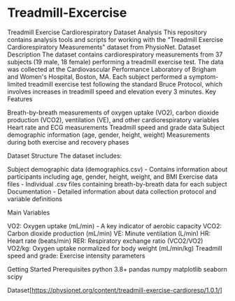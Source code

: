 # Treadmill-Excercise
Treadmill Exercise Cardiorespiratory Dataset Analysis
This repository contains analysis tools and scripts for working with the "Treadmill Exercise Cardiorespiratory Measurements" dataset from PhysioNet.
Dataset Description
The dataset contains cardiorespiratory measurements from 37 subjects (19 male, 18 female) performing a treadmill exercise test. The data was collected at the Cardiovascular Performance Laboratory of Brigham and Women's Hospital, Boston, MA. Each subject performed a symptom-limited treadmill exercise test following the standard Bruce Protocol, which involves increases in treadmill speed and elevation every 3 minutes.
Key Features

Breath-by-breath measurements of oxygen uptake (VO2), carbon dioxide production (VCO2), ventilation (VE), and other cardiorespiratory variables
Heart rate and ECG measurements
Treadmill speed and grade data
Subject demographic information (age, gender, height, weight)
Measurements during both exercise and recovery phases

Dataset Structure
The dataset includes:

Subject demographic data (demographics.csv) - Contains information about participants including age, gender, height, weight, and BMI
Exercise data files - Individual .csv files containing breath-by-breath data for each subject
Documentation - Detailed information about data collection protocol and variable definitions

Main Variables

VO2: Oxygen uptake (mL/min) - A key indicator of aerobic capacity
VCO2: Carbon dioxide production (mL/min)
VE: Minute ventilation (L/min)
HR: Heart rate (beats/min)
RER: Respiratory exchange ratio (VCO2/VO2)
VO2/kg: Oxygen uptake normalized for body weight (mL/min/kg)
Treadmill speed and grade: Exercise intensity parameters

Getting Started
Prerequisites
python 3.8+
pandas
numpy
matplotlib
seaborn
scipy

Dataset[https://physionet.org/content/treadmill-exercise-cardioresp/1.0.1/]
